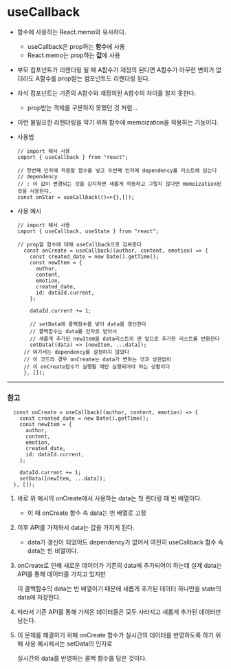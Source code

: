 # useCallback

- 함수에 사용하는 React.memo와 유사하다.
  - useCallback은 prop하는 **함수**에 사용
  - React.memo는 prop하는 **값**에 사용
- 부모 컴포넌트가 리렌더링 될 때 A함수가 재정의 된다면 A함수가 아무런 변화가 없더라도 A함수를 prop받는 컴포넌트도 리렌더링 된다.
- 자식 컴포넌트는 기존의 A함수와 재정의된 A함수의 차이를 알지 못한다.
  - prop받는 객체를 구분하지 못했던 것 처럼...
- 이런 불필요한 리렌더링을 막기 위해 함수에 memoization을 적용하는 기능이다.



- 사용법

  ```react
  // import 해서 사용
  import { useCallback } from "react";
  
  // 첫번째 인자에 적용할 함수를 넣고 두번째 인자에 dependency를 리스트에 담는다
  // dependency
  // : 이 값이 변경되는 것을 감지하면 새롭게 작동하고 그렇지 않다면 memoization된 것을 사용한다.
  const onStar = useCallback(()=>{},[]);
  ```
  
  
  
- 사용 예시

  ```react
  // import 해서 사용
  import { useCallback, useState } from "react";
  
  // prop할 함수에 대해 useCallback으로 감싸준다
    const onCreate = useCallback((author, content, emotion) => {
      const created_date = new Date().getTime();
      const newItem = {
        author,
        content,
        emotion,
        created_date,
        id: dataId.current,
      };
  
      dataId.current += 1;
      
      // setData에 콜백함수를 넣어 data를 갱신한다
      // 콜백함수는 data를 인자로 받아서
      // 새롭게 추가된 newItem을 data리스트의 맨 앞으로 추가한 리스트를 반환한다
      setData((data) => [newItem, ...data]);
    // 여기서는 dependency를 설정하지 않았다
    // 이 코드의 경우 onCreate는 data가 변하는 것과 상관없이
    // 이 onCreate함수가 실행될 때만 실행되어야 하는 상황이다
    }, []);
  
  ```
  





---

### 참고

```react
  const onCreate = useCallback((author, content, emotion) => {
    const created_date = new Date().getTime();
    const newItem = {
      author,
      content,
      emotion,
      created_date,
      id: dataId.current,
    };

    dataId.current += 1;
    setData([newItem, ...data]);
  }, []);

```

1. 바로 위 예시의 onCreate에서 사용하는 data는 첫 렌더링 때 빈 배열이다.

   - 이 때 onCreate 함수 속 data는 빈 배열로 고정

2. 이후 API를 가져와서 data는 값을 가지게 된다.

   - data가 갱신이 되었어도 dependency가 없어서 여전히 useCallback 함수 속 data는 빈 비열이다.

3. onCreate로 인해 새로운 데이터가 기존의 data에 추가되어야 하는데 실제 data는 API를 통해 데이터를 가지고 있지만

   이 콜백함수의 data는 빈 배열이기 때문에 새롭게 추가된 데이터 하나만을 state의 data에 저장한다.


4. 따라서 기존 API를 통해 가져온 데이터들은 모두 사라지고 새롭게 추가된 데이터만 남는다.

5. 이 문제를 해결하기 위해 onCreate 함수가 실시간의 데이터를 반영하도록 하기 위해 사용 예시에서는 setData의 인자로

   실시간의 data를 반영하는 콜백 함수를 담은 것이다.
